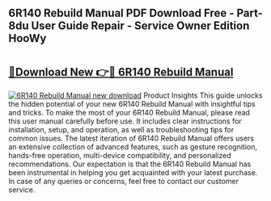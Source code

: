 ## 6R140 Rebuild Manual PDF Download Free - Part-8du User Guide Repair - Service Owner Edition HooWy

# <h2><a href="http://bc38612.oget.top/?id=6R140+Rebuild+Manual">🔗Download New 👉🔴 6R140 Rebuild Manual</a></h2>

[![6R140 Rebuild Manual new download](https://i.imgur.com/5g1atiW.png)](http://bc38612.oget.top/?id=6R140+Rebuild+Manual)
Product Insights This guide unlocks the hidden potential of your new 6R140 Rebuild Manual with insightful tips and tricks. To make the most of your 6R140 Rebuild Manual, please read this user manual carefully before use. It includes clear instructions for installation, setup, and operation, as well as troubleshooting tips for common issues. The latest iteration of 6R140 Rebuild Manual offers users an extensive collection of advanced features, such as gesture recognition, hands-free operation, multi-device compatibility, and personalized recommendations. Our expectation is that the 6R140 Rebuild Manual has been instrumental in helping you get acquainted with your latest purchase. In case of any queries or concerns, feel free to contact our customer service.
